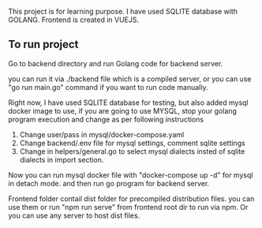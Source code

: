 This project is for learning purpose. I have used SQLITE database with GOLANG. Frontend is created in VUEJS. 

To run project
--------------------

Go to backend directory and run Golang code for backend server.

you can run it via ./backend file which is a compiled server, or you can use "go run main.go" command if you want to run code manually.

Right now, I have used SQLITE database for testing, but also added mysql docker image to use, if you are going to use MYSQL, stop your golang program execution and change as per following instructions
 
1. Change user/pass in mysql/docker-compose.yaml
2. Change backend/.env file for mysql settings, comment sqlite settings
3. Change in helpers/general.go to select mysql dialects insted of sqlite dialects in import section.

Now you can run mysql docker file with "docker-compose up -d" for mysql in detach mode. and then run go program for backend server.

Frontend folder contail dist folder for precompiled distribution files. you can use them or run "npm run serve" from frontend root dir to run via npm. Or you can use any server to host dist files.



